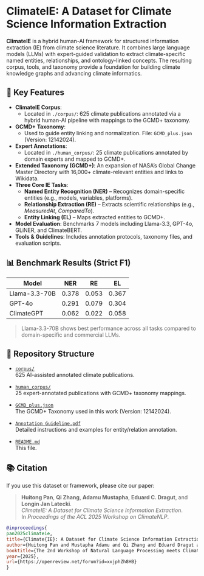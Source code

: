 # ClimateIE: A Dataset for Climate Science Information Extraction

**ClimateIE** is a hybrid human-AI framework for structured information extraction (IE) from climate science literature. It combines large language models (LLMs) with expert-guided validation to extract climate-specific named entities, relationships, and ontology-linked concepts. The resulting corpus, tools, and taxonomy provide a foundation for building climate knowledge graphs and advancing climate informatics.

## 🧩 Key Features

- **ClimateIE Corpus**:  
  - Located in `./corpus/`: 625 climate publications annotated via a hybrid human-AI pipeline with mappings to the GCMD+ taxonomy.
- **GCMD+ Taxonomy**:  
  - Used to guide entity linking and normalization. File: `GCMD_plus.json` (Version: 12142024).
- **Expert Annotations**:  
  - Located in `./human_corpus/`: 25 climate publications annotated by domain experts and mapped to GCMD+.
- **Extended Taxonomy (GCMD+)**: An expansion of NASA’s Global Change Master Directory with 16,000+ climate-relevant entities and links to Wikidata.
- **Three Core IE Tasks**:
  - **Named Entity Recognition (NER)** – Recognizes domain-specific entities (e.g., models, variables, platforms).
  - **Relationship Extraction (RE)** – Extracts scientific relationships (e.g., *MeasuredAt*, *ComparedTo*).
  - **Entity Linking (EL)** – Maps extracted entities to GCMD+.
- **Model Evaluation**: Benchmarks 7 models including Llama-3.3, GPT-4o, GLiNER, and ClimateBERT.
- **Tools & Guidelines**: Includes annotation protocols, taxonomy files, and evaluation scripts.

## 📊 Benchmark Results (Strict F1)

| Model         | NER   | RE    | EL    |
|---------------|-------|-------|-------|
| Llama-3.3-70B | 0.378 | 0.053 | 0.367 |
| GPT-4o        | 0.291 | 0.079 | 0.304 |
| ClimateGPT    | 0.062 | 0.022 | 0.058 |

> Llama-3.3-70B shows best performance across all tasks compared to domain-specific and commercial LLMs.

## 📂 Repository Structure
- [`corpus/`](./corpus/)  
  625 AI-assisted annotated climate publications.

- [`human_corpus/`](./human_corpus/)  
  25 expert-annotated publications with GCMD+ taxonomy mappings.

- [`GCMD_plus.json`](./GCMD_plus.json)  
  The GCMD+ Taxonomy used in this work (Version: 12142024).

- [`Annotation Guideline.pdf`](./Annotation%20Guideline%20.pdf)  
  Detailed instructions and examples for entity/relation annotation.

- [`README.md`](./README.md)  
  This file.
## 📚 Citation

If you use this dataset or framework, please cite our paper:

> **Huitong Pan**, **Qi Zhang**, **Adamu Mustapha**, **Eduard C. Dragut**, and **Longin Jan Latecki**.  
> *ClimateIE: A Dataset for Climate Science Information Extraction*.  
> In *Proceedings of the ACL 2025 Workshop on ClimateNLP*.

```bibtex
@inproceedings{
pan2025climateie,
title={Climate{IE}: A Dataset for Climate Science Information Extraction},
author={Huitong Pan and Mustapha Adamu and Qi Zhang and Eduard Dragut and Longin Jan Latecki},
booktitle={The 2nd Workshop of Natural Language Processing meets Climate Change},
year={2025},
url={https://openreview.net/forum?id=xxjphZh8HB}
}
